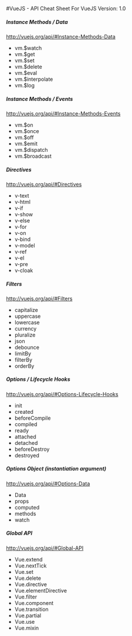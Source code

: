 #VueJS - API Cheat Sheet
For VueJS Version: 1.0

##### Instance Methods / Data
http://vuejs.org/api/#Instance-Methods-Data
* vm.$watch
* vm.$get
* vm.$set
* vm.$delete
* vm.$eval
* vm.$interpolate
* vm.$log

##### Instance Methods / Events
<http://vuejs.org/api/#Instance-Methods-Events>
* vm.$on
* vm.$once
* vm.$off
* vm.$emit
* vm.$dispatch
* vm.$broadcast

##### Directives
<http://vuejs.org/api/#Directives>
* v-text
* v-html
* v-if
* v-show
* v-else
* v-for
* v-on
* v-bind
* v-model
* v-ref
* v-el
* v-pre
* v-cloak

##### Filters
<http://vuejs.org/api/#Filters>
* capitalize
* uppercase
* lowercase
* currency
* pluralize
* json
* debounce
* limitBy
* filterBy
* orderBy

##### Options / Lifecycle Hooks
<http://vuejs.org/api/#Options-Lifecycle-Hooks>
* init
* created
* beforeCompile
* compiled
* ready
* attached
* detached
* beforeDestroy
* destroyed


##### Options Object (instantiation argument)
<http://vuejs.org/api/#Options-Data>
* Data
* props
* computed
* methods
* watch

##### Global API
<http://vuejs.org/api/#Global-API>
* Vue.extend
* Vue.nextTick
* Vue.set
* Vue.delete
* Vue.directive
* Vue.elementDirective
* Vue.filter
* Vue.component
* Vue.transition
* Vue.partial
* Vue.use
* Vue.mixin

